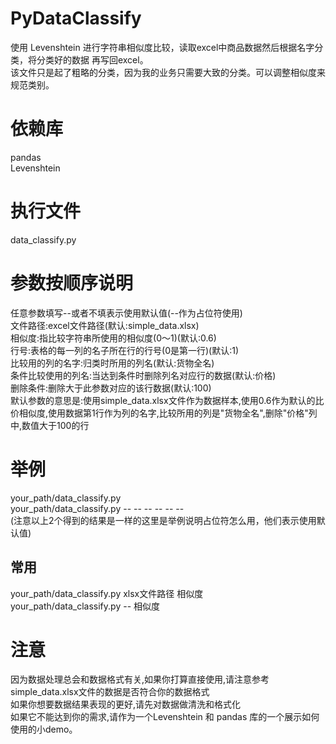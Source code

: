 # PyDataClassify

使用 Levenshtein 进行字符串相似度比较，读取excel中商品数据然后根据名字分类，将分类好的数据 再写回excel。  
该文件只是起了粗略的分类，因为我的业务只需要大致的分类。可以调整相似度来规范类别。

# 依赖库  
pandas  
Levenshtein

# 执行文件  
data_classify.py 

# 参数按顺序说明  
任意参数填写--或者不填表示使用默认值(--作为占位符使用)  
文件路径:excel文件路径(默认:simple_data.xlsx)  
相似度:指比较字符串所使用的相似度(0～1)(默认:0.6)  
行号:表格的每一列的名子所在行的行号(0是第一行)(默认:1)  
比较用的列的名字:归类时所用的列名(默认:货物全名)  
条件比较使用的列名:当达到条件时删除列名对应行的数据(默认:价格)  
删除条件:删除大于此参数对应的该行数据(默认:100)    
默认参数的意思是:使用simple_data.xlsx文件作为数据样本,使用0.6作为默认的比价相似度,使用数据第1行作为列的名字,比较所用的列是"货物全名",删除"价格"列中,数值大于100的行
# 举例  
your_path/data_classify.py   
your_path/data_classify.py -- -- -- -- -- --  
(注意以上2个得到的结果是一样的这里是举例说明占位符怎么用，他们表示使用默认值)  
## 常用  
your_path/data_classify.py xlsx文件路径 相似度  
your_path/data_classify.py -- 相似度  

# 注意
因为数据处理总会和数据格式有关,如果你打算直接使用,请注意参考simple_data.xlsx文件的数据是否符合你的数据格式  
如果你想要数据结果表现的更好,请先对数据做清洗和格式化    
如果它不能达到你的需求,请作为一个Levenshtein 和 pandas 库的一个展示如何使用的小demo。